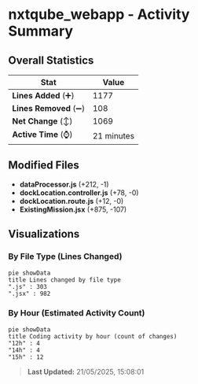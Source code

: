 # nxtqube_webapp - Activity Summary 

## Overall Statistics

| Stat                   | Value                                                             |
| ---------------------- | ----------------------------------------------------------------- |
| **Lines Added** (➕)   | 1177                                          |
| **Lines Removed** (➖) | 108                                        |
| **Net Change** (↕)    | 1069                |
| **Active Time** (⌚)   | 21 minutes |


## Modified Files
- **dataProcessor.js** (+212, -1)
- **dockLocation.controller.js** (+78, -0)
- **dockLocation.route.js** (+12, -0)
- **ExistingMission.jsx** (+875, -107)

## Visualizations

### By File Type (Lines Changed)

```mermaid
pie showData
title Lines changed by file type
".js" : 303
".jsx" : 982
```

### By Hour (Estimated Activity Count)

```mermaid
pie showData
title Coding activity by hour (count of changes)
"12h" : 4
"14h" : 4
"15h" : 12
```


> **Last Updated:** 21/05/2025, 15:08:01